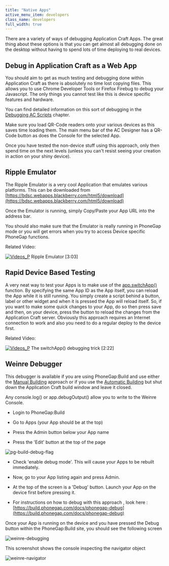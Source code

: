 ```yaml
---
title: "Native Apps"
active_menu_item: developers
class_name: developers
full_width: true
---
```



There are a variety of ways of debugging Application Craft Apps. The great thing about these options is that you can get almost all debugging done on the desktop without having to spend lots of time deploying to real devices.

## Debug in Application Craft as a Web App

You should aim to get as much testing and debugging done within Application Craft as there is absolutely no time lost copying files. This allows you to use Chrome Developer Tools or Firefox Firebug to debug your Javascript. The only things you cannot test like this is device specific features and hardware.

You can find detailed information on this sort of debugging in the [Debugging AC Scripts](/developers/documentation/scripting-apis/client-scripting-overview/debugging-ac-scripts/) chapter.

Make sure you load QR-Code readers onto your various devices as this saves time loading them. The main menu bar of the AC Designer has a QR-Code button as does the Console for the selected App.

Once you have tested the non-device stuff using this approach, only then spend time on the next levels (unless you can't resist seeing your creation in action on your shiny device).

## Ripple Emulator

The Ripple Emulator is a very cool Application that emulates various platforms. This can be downloaded from [https://bdsc.webapps.blackberry.com/html5/download](https://bdsc.webapps.blackberry.com/html5/download)

Once the Emulator is running, simply Copy/Paste your App URL into the address bar.

You should also make sure that the Emulator is really running in PhoneGap mode or you will get errors when you try to access Device specific PhoneGap functions.

Related Video:

[![Videos\_P](/img/docs/videos_p.png)](http://www.youtube.com/v/xMaLI9Fa93Q?autoplay=1&hd=1&fs=1&showsearch=0&rel=0&) Ripple Emulator [3:03]

## Rapid Device Based Testing

A very neat way to test your Apps is to make use of the [app.switchApp()](/developers/documentation/scripting-apis/client-api/app-functions/switchapp) function. By specifying the same App ID as the App itself, you can reload the App while it is still running. You simply create a script behind a button, label or other widget and when it is pressed the App will reload itself. So, if you want to make some quick changes to your App, do so then press save and then, on your device, press the button to reload the changes from the Application Craft server. Obviously this approach requires an Internet connection to work and also you need to do a regular deploy to the device first.

Related Video:

[![Videos\_P](/img/docs/videos_p.png)](http://www.youtube.com/v/ITkE2fsTOiI?autoplay=1&hd=1&fs=1&showsearch=0&rel=0&) The switchApp() debugging trick [2:22]

## Weinre Debugger

This debugger is available if you are using PhoneGap:Build and use either the [Manual Building](/developers/documentation/ac-mobile-build-phonegap/cordova/phonegapbuild/manual-building) approach or if you use the [Automatic Building](/developers/documentation/ac-mobile-build-phonegap/cordova/phonegapbuild/building-the-native-apps) but shut down the Application Craft build window and leave it closed.

Any console.log() or app.debugOutput() allow you to write to the Weinre Console.

 - Login to PhoneGap:Build

 - Go to Apps (your App should be at the top)

 - Press the Admin button below your App name

 - Press the 'Edit' button at the top of the page

![pg-build-debug-flag](/img/docs/pg-build-debug-flag.png)

 - Check 'enable debug mode'. This will cause your Apps to be rebuilt immediately.

 - Now, go to your App listing again and press Admin.

 - At the top of the screen is a 'Debug' button. Launch your App on the device first before pressing it.

 - For instructions on how to debug with this approach , look here : [https://build.phonegap.com/docs/phonegap-debug](https://build.phonegap.com/docs/phonegap-debug)

Once your App is running on the device and you have pressed the Debug button within the PhoneGap:Build site, you should see the following screen

![weinre-debugging](/img/docs/weinre-debugging.png)

This screenshot shows the console inspecting the navigator object

![weinre-navigator](/img/docs/weinre-navigator.png)

